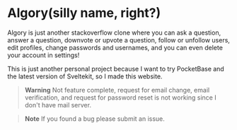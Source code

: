 # Algory(silly name, right?)
Algory is just another stackoverflow clone where you can ask a question, answer a question, downvote or upvote a question, follow or unfollow users, edit profiles, change passwords and usernames, and you can even delete your account in settings!

This is just another personal project because I want to try PocketBase and the latest version of Sveltekit, so I made this website.

> **Warning**
> Not feature complete, request for email change, email verification, and request for password reset is not working since I don't have mail server.

> **Note**
> If you found a bug please submit an issue.
